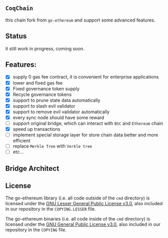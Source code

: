 ## `CoqChain`

this chain fork from `go-ethereum` and support some advanced features.

## Status

it still work in progress, coming soon.

## Features:

- [x] supply 0 gas fee contract, it is convenient for enterprise applications
- [x] lower and fixed gas fee
- [x] Fixed governance token supply
- [x] Recycle governance tokens
- [x] support to prune state data automatically
- [x] support to slash evil validator
- [x] support to remove evil validator automatically
- [x] every sync node should have some reward
- [ ] support original bridge, which can interact with `BSC` and `Ethereum` chain
- [x] speed up transactions
- [ ] implement special storage layer for store chain data better and more efficient
- [ ] replace `Merkle Tree` with `Verkle tree`
- [ ] etc...

## Bridge Architect



  



## License

The go-ethereum library (i.e. all code outside of the `cmd` directory) is licensed under the
[GNU Lesser General Public License v3.0](https://www.gnu.org/licenses/lgpl-3.0.en.html),
also included in our repository in the `COPYING.LESSER` file.

The go-ethereum binaries (i.e. all code inside of the `cmd` directory) is licensed under the
[GNU General Public License v3.0](https://www.gnu.org/licenses/gpl-3.0.en.html), also
included in our repository in the `COPYING` file.
